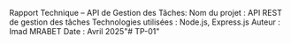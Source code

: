 Rapport Technique – API de Gestion des Tâches:
Nom du projet : API REST de gestion des tâches
Technologies utilisées : Node.js, Express.js
Auteur : Imad MRABET
Date : Avril 2025"# TP-01" 

